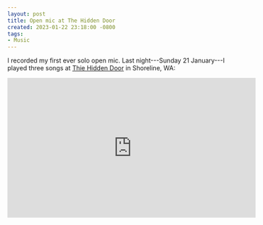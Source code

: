 ```yaml
---
layout: post
title: Open mic at The Hidden Door
created: 2023-01-22 23:18:00 -0800
tags:
- Music
---
```

I recorded my first ever solo open mic. Last night---Sunday 21 January---I
played three songs at [Thie Hidden Door][the-hidden-door] in Shoreline, WA:

<iframe
    width="560"
    height="315"
    src="https://www.youtube.com/embed/amPYR-FXdNE?si=oGS43BsYuXr8EUdV"
    title="Richard Cook at The Hidden Door (2024-01-21)"
    frameborder="0"
    allow="accelerometer; autoplay; clipboard-write; encrypted-media; gyroscope picture-in-picture; web-share"
    allowfullscreen>
</iframe>

[the-hidden-door]: https://thehiddendoorbbq.com/

